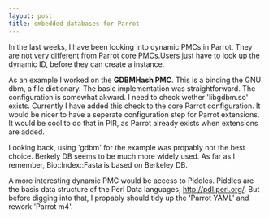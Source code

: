 ```yaml
---
layout: post
title: embedded databases for Parrot
---
```


In the last weeks, I have been looking into dynamic PMCs in Parrot. They are not very different from Parrot core PMCs.Users just have to look up the dynamic ID, before they can create a instance.

As an example I worked on the <b>GDBMHash PMC</b>. This is a binding the GNU dbm, a file dictionary. The basic implementation was straightforward. The configuration is somewhat akward. I need to check wether 'libgdbm.so' exists. Currently I have added this check to the core Parrot configuration. It would be nicer to have a seperate configuration step for Parrot extensions. It would be cool to do that in PIR, as Parrot already exists when extensions are added.

Looking back, using 'gdbm' for the example was propably not the best choice. Berkely DB seems to be much more widely used. As far as I remember, Bio::Index::Fasta is based on Berkeley DB.

A more interesting dynamic PMC would be access to Piddles.
Piddles are the basis data structure of the Perl Data languages, <a href="http://pdl.perl.org/" rel="nofollow">http://pdl.perl.org/</a>.
But before digging into that, I propably should tidy up the 'Parrot YAML' and rework 'Parrot m4'.

